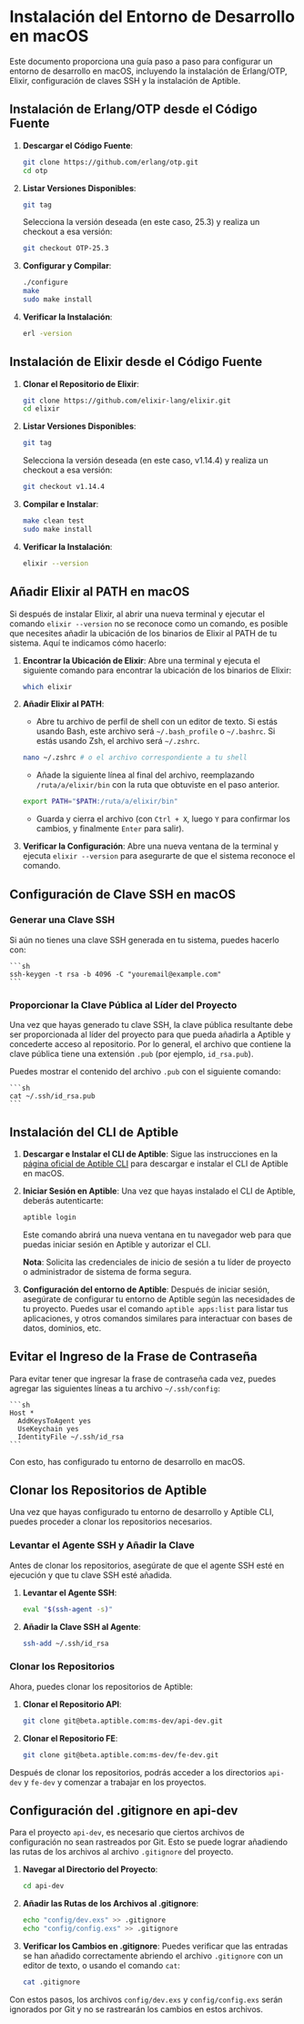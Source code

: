 # Instalación del Entorno de Desarrollo en macOS

Este documento proporciona una guía paso a paso para configurar un entorno de desarrollo en macOS, incluyendo la instalación de Erlang/OTP, Elixir, configuración de claves SSH y la instalación de Aptible.

## Instalación de Erlang/OTP desde el Código Fuente

1. **Descargar el Código Fuente**:
    ```sh
    git clone https://github.com/erlang/otp.git
    cd otp
    ```

2. **Listar Versiones Disponibles**:
    ```sh
    git tag
    ```
    Selecciona la versión deseada (en este caso, 25.3) y realiza un checkout a esa versión:
    ```sh
    git checkout OTP-25.3
    ```

3. **Configurar y Compilar**:
    ```sh
    ./configure
    make
    sudo make install
    ```

4. **Verificar la Instalación**:
    ```sh
    erl -version
    ```

## Instalación de Elixir desde el Código Fuente

1. **Clonar el Repositorio de Elixir**:
    ```sh
    git clone https://github.com/elixir-lang/elixir.git
    cd elixir
    ```

2. **Listar Versiones Disponibles**:
    ```sh
    git tag
    ```
    Selecciona la versión deseada (en este caso, v1.14.4) y realiza un checkout a esa versión:
    ```sh
    git checkout v1.14.4
    ```

3. **Compilar e Instalar**:
    ```sh
    make clean test
    sudo make install
    ```

4. **Verificar la Instalación**:
    ```sh
    elixir --version
    ```

## Añadir Elixir al PATH en macOS

Si después de instalar Elixir, al abrir una nueva terminal y ejecutar el comando `elixir --version` no se reconoce como un comando, es posible que necesites añadir la ubicación de los binarios de Elixir al PATH de tu sistema. Aquí te indicamos cómo hacerlo:

1. **Encontrar la Ubicación de Elixir**:
    Abre una terminal y ejecuta el siguiente comando para encontrar la ubicación de los binarios de Elixir:
    ```sh
    which elixir
    ```

2. **Añadir Elixir al PATH**:
    - Abre tu archivo de perfil de shell con un editor de texto. Si estás usando Bash, este archivo será `~/.bash_profile` o `~/.bashrc`. Si estás usando Zsh, el archivo será `~/.zshrc`.
    ```sh
    nano ~/.zshrc # o el archivo correspondiente a tu shell
    ```
    - Añade la siguiente línea al final del archivo, reemplazando `/ruta/a/elixir/bin` con la ruta que obtuviste en el paso anterior.
    ```sh
    export PATH="$PATH:/ruta/a/elixir/bin"
    ```
    - Guarda y cierra el archivo (con `Ctrl + X`, luego `Y` para confirmar los cambios, y finalmente `Enter` para salir).

3. **Verificar la Configuración**:
    Abre una nueva ventana de la terminal y ejecuta `elixir --version` para asegurarte de que el sistema reconoce el comando.


## Configuración de Clave SSH en macOS

### Generar una Clave SSH

Si aún no tienes una clave SSH generada en tu sistema, puedes hacerlo con:

    ```sh
    ssh-keygen -t rsa -b 4096 -C "youremail@example.com"
    ```

### Proporcionar la Clave Pública al Líder del Proyecto

Una vez que hayas generado tu clave SSH, la clave pública resultante debe ser proporcionada al líder del proyecto para que pueda añadirla a Aptible y concederte acceso al repositorio. Por lo general, el archivo que contiene la clave pública tiene una extensión `.pub` (por ejemplo, `id_rsa.pub`).

Puedes mostrar el contenido del archivo `.pub` con el siguiente comando:

    ```sh
    cat ~/.ssh/id_rsa.pub
    ```

## Instalación del CLI de Aptible

1. **Descargar e Instalar el CLI de Aptible**:
    Sigue las instrucciones en la [página oficial de Aptible CLI](https://www.aptible.com/docs/cli) para descargar e instalar el CLI de Aptible en macOS.

2. **Iniciar Sesión en Aptible**:
    Una vez que hayas instalado el CLI de Aptible, deberás autenticarte:
    ```sh
    aptible login
    ```
    Este comando abrirá una nueva ventana en tu navegador web para que puedas iniciar sesión en Aptible y autorizar el CLI.

    **Nota**: Solicita las credenciales de inicio de sesión a tu líder de proyecto o administrador de sistema de forma segura.

3. **Configuración del entorno de Aptible**:
    Después de iniciar sesión, asegúrate de configurar tu entorno de Aptible según las necesidades de tu proyecto. Puedes usar el comando `aptible apps:list` para listar tus aplicaciones, y otros comandos similares para interactuar con bases de datos, dominios, etc.

## Evitar el Ingreso de la Frase de Contraseña

Para evitar tener que ingresar la frase de contraseña cada vez, puedes agregar las siguientes líneas a tu archivo `~/.ssh/config`:

    ```sh
    Host *
      AddKeysToAgent yes
      UseKeychain yes
      IdentityFile ~/.ssh/id_rsa
    ```

Con esto, has configurado tu entorno de desarrollo en macOS.

## Clonar los Repositorios de Aptible

Una vez que hayas configurado tu entorno de desarrollo y Aptible CLI, puedes proceder a clonar los repositorios necesarios. 

### Levantar el Agente SSH y Añadir la Clave

Antes de clonar los repositorios, asegúrate de que el agente SSH esté en ejecución y que tu clave SSH esté añadida.

1. **Levantar el Agente SSH**:
    ```sh
    eval "$(ssh-agent -s)"
    ```

2. **Añadir la Clave SSH al Agente**:
    ```sh
    ssh-add ~/.ssh/id_rsa
    ```

### Clonar los Repositorios

Ahora, puedes clonar los repositorios de Aptible:

1. **Clonar el Repositorio API**:
    ```sh
    git clone git@beta.aptible.com:ms-dev/api-dev.git
    ```

2. **Clonar el Repositorio FE**:
    ```sh
    git clone git@beta.aptible.com:ms-dev/fe-dev.git
    ```

Después de clonar los repositorios, podrás acceder a los directorios `api-dev` y `fe-dev` y comenzar a trabajar en los proyectos.



## Configuración del .gitignore en api-dev

Para el proyecto `api-dev`, es necesario que ciertos archivos de configuración no sean rastreados por Git. Esto se puede lograr añadiendo las rutas de los archivos al archivo `.gitignore` del proyecto.

1. **Navegar al Directorio del Proyecto**:
    ```sh
    cd api-dev
    ```

2. **Añadir las Rutas de los Archivos al .gitignore**:
    ```sh
    echo "config/dev.exs" >> .gitignore
    echo "config/config.exs" >> .gitignore
    ```

3. **Verificar los Cambios en .gitignore**:
    Puedes verificar que las entradas se han añadido correctamente abriendo el archivo `.gitignore` con un editor de texto, o usando el comando `cat`:
    ```sh
    cat .gitignore
    ```

Con estos pasos, los archivos `config/dev.exs` y `config/config.exs` serán ignorados por Git y no se rastrearán los cambios en estos archivos.
